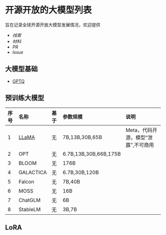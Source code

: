 # 开源开放的大模型列表

旨在记录全球开源开放大模型发展情况，欢迎提供
- *线索*
- *材料*
- *PR*
- *Issue*

## 大模型基础

- [GPTQ](https://github.com/IST-DASLab/gptq)

## 预训练大模型
|序号|名称|基于|参数规模|说明|
|:-|:-|:-|:-|:-|
|1|[LLaMA](Open-LLMs/llama.md)|无|7B,13B,30B,65B|Meta，代码开源，模型“泄露”,不可商用|
|2|OPT|无|6.7B,13B,30B,66B,175B||
|3|BLOOM|无|176B|
|4|GALACTICA|无|6.7B,30B,120B|
|5|Falcon|无|7B,40B|
|6|MOSS|无|16B|
|7|ChatGLM|无|6B||
|8|StableLM|无|3B,7B||

## LoRA





